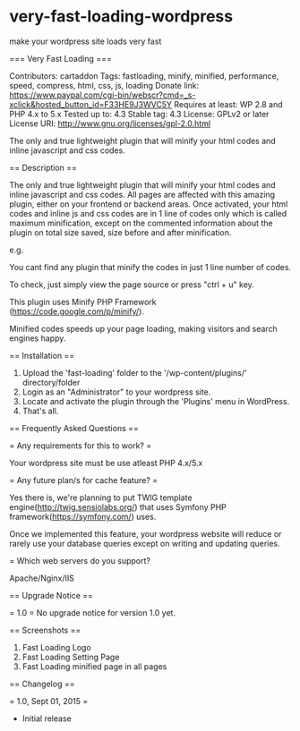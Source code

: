 # very-fast-loading-wordpress
make your wordpress site loads very fast

=== Very Fast Loading ===

Contributors: cartaddon
Tags: fastloading, minify, minified, performance, speed, compress, html, css, js, loading
Donate link: https://www.paypal.com/cgi-bin/webscr?cmd=_s-xclick&hosted_button_id=F33HE9J3WVC5Y
Requires at least: WP 2.8 and PHP 4.x to 5.x
Tested up to: 4.3
Stable tag: 4.3
License: GPLv2 or later
License URI: http://www.gnu.org/licenses/gpl-2.0.html

The only and true lightweight plugin that will minify your html codes and inline javascript and css codes.

== Description ==

The only and true lightweight plugin that will minify your html codes and inline javascript and css codes.
All pages are affected with this amazing plugin, either on your frontend or backend areas.
Once activated, your html codes and inline js and css codes are in 1 line of codes only which is called maximum minification,
except on the commented information about the plugin on total size saved, size before and after minification.

e.g.
<code><!--
*** This site runs Very Fast Loading plugin v1.0.0 - http://www.cartaddon.com/wordpress/ ***
*** Total size saved: 6.038% | Size before minify: 16761 bytes | Size after minified: 15749 bytes. ***
--></code>

You cant find any plugin that minify the codes in just 1 line number of codes.


To check, just simply view the page source or press "ctrl + u" key.

This plugin uses Minify PHP Framework (https://code.google.com/p/minify/).

Minified codes speeds up your page loading, making visitors and search engines happy.


== Installation ==

1. Upload the 'fast-loading' folder to the '/wp-content/plugins/' directory/folder
2. Login as an "Administrator" to your wordpress site.
3. Locate and activate the plugin through the 'Plugins' menu in WordPress.
4. That's all.

== Frequently Asked Questions ==

= Any requirements for this to work? =

Your wordpress site must be use atleast PHP 4.x/5.x 

= Any future plan/s for cache feature? =

Yes there is, we're planning to put TWIG template engine(http://twig.sensiolabs.org/)
that uses Symfony PHP framework(https://symfony.com/) uses.

Once we implemented this feature, your wordpress website will reduce or rarely use your database queries except on writing and updating queries.

= Which web servers do you support?

Apache/Nginx/IIS

== Upgrade Notice ==

= 1.0 =
No upgrade notice for version 1.0 yet.

== Screenshots ==

1. Fast Loading Logo
2. Fast Loading Setting Page
3. Fast Loading minified page in all pages

== Changelog ==

= 1.0, Sept 01, 2015 =
* Initial release
